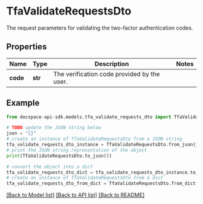 # TfaValidateRequestsDto
The request parameters for validating the two-factor authentication codes.

## Properties

Name | Type | Description | Notes
------------ | ------------- | ------------- | -------------
**code** | **str** | The verification code provided by the user. | 

## Example

```python
from docspace-api-sdk.models.tfa_validate_requests_dto import TfaValidateRequestsDto

# TODO update the JSON string below
json = "{}"
# create an instance of TfaValidateRequestsDto from a JSON string
tfa_validate_requests_dto_instance = TfaValidateRequestsDto.from_json(json)
# print the JSON string representation of the object
print(TfaValidateRequestsDto.to_json())

# convert the object into a dict
tfa_validate_requests_dto_dict = tfa_validate_requests_dto_instance.to_dict()
# create an instance of TfaValidateRequestsDto from a dict
tfa_validate_requests_dto_from_dict = TfaValidateRequestsDto.from_dict(tfa_validate_requests_dto_dict)
```
[[Back to Model list]](../README.md#documentation-for-models) [[Back to API list]](../README.md#documentation-for-api-endpoints) [[Back to README]](../README.md)


